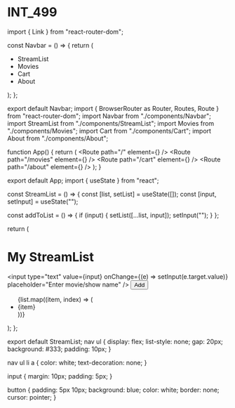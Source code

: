 # INT_499
import { Link } from "react-router-dom";

const Navbar = () => {
  return (
    <nav>
      <ul>
        <li><Link to="/">StreamList</Link></li>
        <li><Link to="/movies">Movies</Link></li>
        <li><Link to="/cart">Cart</Link></li>
        <li><Link to="/about">About</Link></li>
      </ul>
    </nav>
  );
};

export default Navbar;
import { BrowserRouter as Router, Routes, Route } from "react-router-dom";
import Navbar from "./components/Navbar";
import StreamList from "./components/StreamList";
import Movies from "./components/Movies";
import Cart from "./components/Cart";
import About from "./components/About";

function App() {
  return (
    <Router>
      <Navbar />
      <Routes>
        <Route path="/" element={<StreamList />} />
        <Route path="/movies" element={<Movies />} />
        <Route path="/cart" element={<Cart />} />
        <Route path="/about" element={<About />} />
      </Routes>
    </Router>
  );
}

export default App;
import { useState } from "react";

const StreamList = () => {
  const [list, setList] = useState([]);
  const [input, setInput] = useState("");

  const addToList = () => {
    if (input) {
      setList([...list, input]);
      setInput("");
    }
  };

  return (
    <div>
      <h1>My StreamList</h1>
      <input
        type="text"
        value={input}
        onChange={(e) => setInput(e.target.value)}
        placeholder="Enter movie/show name"
      />
      <button onClick={addToList}>Add</button>
      <ul>
        {list.map((item, index) => (
          <li key={index}>{item}</li>
        ))}
      </ul>
    </div>
  );
};

export default StreamList;
nav ul {
  display: flex;
  list-style: none;
  gap: 20px;
  background: #333;
  padding: 10px;
}

nav ul li a {
  color: white;
  text-decoration: none;
}

input {
  margin: 10px;
  padding: 5px;
}

button {
  padding: 5px 10px;
  background: blue;
  color: white;
  border: none;
  cursor: pointer;
}
